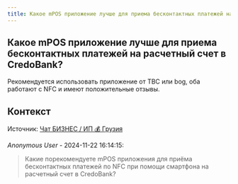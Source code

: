 ```yaml
---
title: Какое mPOS приложение лучше для приема бесконтактных платежей на расчетный счет в CredoBank?
---
```


## Какое mPOS приложение лучше для приема бесконтактных платежей на расчетный счет в CredoBank?

Рекомендуется использовать приложение от ТВС или bog, оба работают с NFC и имеют положительные отзывы.

## Контекст

Источник: [Чат БИЗНЕС / ИП 💰 Грузия](https://t.me/ip_ge)

_Anonymous User_ - 2024-11-22 16:14:15:

> Какие порекомендуете mPOS приложения для приёма бесконтактных платежей по NFC при помощи смартфона на расчетный счет в CredoBank?
